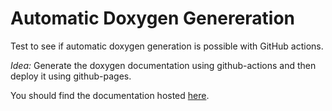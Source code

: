 # Automatic Doxygen Genereration
Test to see if automatic doxygen generation is possible with GitHub actions.

*Idea:* Generate the doxygen documentation using github-actions and then deploy it using github-pages.

You should find the documentation hosted [here](https://tobias-wilfert.github.io/automatic-doxygen-genereration/).
